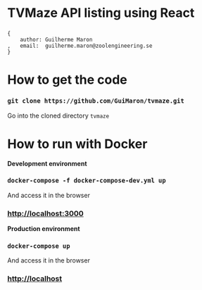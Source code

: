 #   TVMaze API listing using React

### 
    {
        author: Guilherme Maron
    ,   email:  guilherme.maron@zoolengineering.se
    }



# How to get the code

### `git clone https://github.com/GuiMaron/tvmaze.git`

Go into the cloned directory `tvmaze`



# How to run with Docker

**Development environment**

###  `docker-compose -f docker-compose-dev.yml up`

And access it in the browser
### [http://localhost:3000](http://localhost:3000)

**Production environment**

###  `docker-compose up`

And access it in the browser
### [http://localhost](http://localhost)
